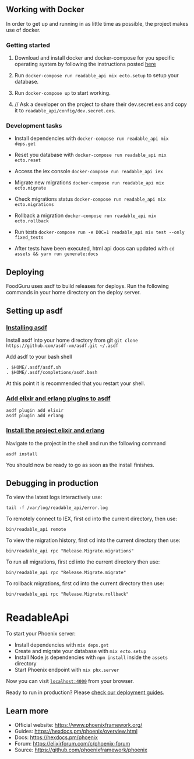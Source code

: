 ## Working with Docker
In order to get up and running in as little time as possible, the project makes use of docker.

### Getting started

1. Download and install docker and docker-compose for you specific operating system by following the instructions posted [here](https://docs.docker.com/get-docker/)

2. Run `docker-compose run readable_api mix ecto.setup` to setup your database.

3. Run `docker-compose up` to start working.

4. // Ask a developer on the project to share their dev.secret.exs and copy it to `readable_api/config/dev.secret.exs`.

### Development tasks

  * Install dependencies with `docker-compose run readable_api mix deps.get`
  * Reset you database with `docker-compose run readable_api mix ecto.reset`
  * Access the iex console `docker-compose run readable_api iex`
  * Migrate new migrations `docker-compose run readable_api mix ecto.migrate`
  * Check migrations status `docker-compose run readable_api mix ecto.migrations`
  * Rollback a migration `docker-compose run readable_api mix ecto.rollback`
  * Run tests `docker-compose run -e DOC=1 readable_api mix test --only fixed_tests`

  * After tests have been executed, html api docs can updated with
  ```cd assets && yarn run generate:docs```

## Deploying

FoodGuru uses asdf to build releases for deploys. Run the following commands in your home directory on the deploy server.

## Setting up asdf

### [Installing asdf](https://asdf-vm.com/#/core-manage-asdf-vm?id=install)

Install asdf into your home directory from git
`git clone https://github.com/asdf-vm/asdf.git ~/.asdf`

Add asdf to your bash shell
```
. $HOME/.asdf/asdf.sh
. $HOME/.asdf/completions/asdf.bash
```

At this point it is recommended that you restart your shell.

### [Add elixir and erlang plugins to asdf](https://asdf-vm.com/#/core-manage-plugins)

```
asdf plugin add elixir
asdf plugin add erlang
```

### [Install the project elixir and erlang](https://asdf-vm.com/#/core-commands)

Navigate to the project in the shell and run the following command

`asdf install`

You should now be ready to go as soon as the install finishes.



## Debugging in production

To  view the latest logs interactively use:
```
tail -f /var/log/readable_api/error.log
```
To remotely connect to IEX, first cd into the current directory, then use:
```
bin/readable_api remote
```
To view the migration history, first cd into the current directory then use:
```
bin/readable_api rpc "Release.Migrate.migrations"
```
To run all migrations, first cd into the current directory then use:
```
bin/readable_api rpc "Release.Migrate.migrate"
```
To rollback migrations, first cd into the current directory then use:
```
bin/readable_api rpc "Release.Migrate.rollback"
```


# ReadableApi

To start your Phoenix server:

  * Install dependencies with `mix deps.get`
  * Create and migrate your database with `mix ecto.setup`
  * Install Node.js dependencies with `npm install` inside the `assets` directory
  * Start Phoenix endpoint with `mix phx.server`

Now you can visit [`localhost:4000`](http://localhost:4000) from your browser.

Ready to run in production? Please [check our deployment guides](https://hexdocs.pm/phoenix/deployment.html).

## Learn more

  * Official website: https://www.phoenixframework.org/
  * Guides: https://hexdocs.pm/phoenix/overview.html
  * Docs: https://hexdocs.pm/phoenix
  * Forum: https://elixirforum.com/c/phoenix-forum
  * Source: https://github.com/phoenixframework/phoenix
